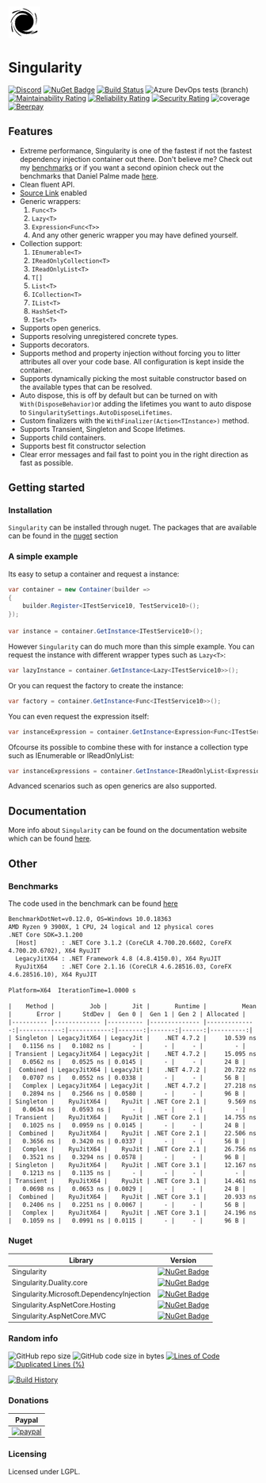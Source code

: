 <img width="64px" src="https://github.com/Barsonax/Singularity/blob/master/src/Icon.png" />

# Singularity
[![Discord](https://img.shields.io/discord/569232642105540608.svg)](https://discord.gg/cKFnjjk) [![NuGet Badge](https://buildstats.info/nuget/Singularity)](https://www.nuget.org/packages/Singularity/) [![Build Status](https://dev.azure.com/Barsonax/Singularity/_apis/build/status/Singularity-CI?branchName=master&stageName=Build)](https://dev.azure.com/Barsonax/Singularity/_build/latest?definitionId=7&branchName=master) ![Azure DevOps tests (branch)](https://img.shields.io/azure-devops/tests/Barsonax/Singularity/7/master.svg) [![Maintainability Rating](https://sonarcloud.io/api/project_badges/measure?project=Barsonax_Singularity&metric=sqale_rating)](https://sonarcloud.io/dashboard?id=Barsonax_Singularity) [![Reliability Rating](https://sonarcloud.io/api/project_badges/measure?project=Barsonax_Singularity&metric=reliability_rating)](https://sonarcloud.io/dashboard?id=Barsonax_Singularity) [![Security Rating](https://sonarcloud.io/api/project_badges/measure?project=Barsonax_Singularity&metric=security_rating)](https://sonarcloud.io/dashboard?id=Barsonax_Singularity) ![coverage](https://img.shields.io/azure-devops/coverage/Barsonax/Singularity/7/master.svg) [![Beerpay](https://img.shields.io/beerpay/Barsonax/Singularity.svg)](https://beerpay.io/Barsonax/Singularity)

## Features
- Extreme performance, Singularity is one of the fastest if not the fastest dependency injection container out there. Don't believe me? Check out my [benchmarks](#Benchmarks) or if you want a second opinion check out the benchmarks that Daniel Palme made [here](https://github.com/danielpalme/IocPerformance).
- Clean fluent API.
- [Source Link](https://github.com/dotnet/sourcelink) enabled
- Generic wrappers:
  1. `Func<T>`
  1. `Lazy<T>`
  1. `Expression<Func<T>>`
  1. And any other generic wrapper you may have defined yourself.
- Collection support:
  1. `IEnumerable<T>`
  1. `IReadOnlyCollection<T>`
  1. `IReadOnlyList<T>`
  1. `T[]`
  1. `List<T>`
  1. `ICollection<T>`
  1. `IList<T>`
  1. `HashSet<T>`
  1. `ISet<T>`
- Supports open generics.
- Supports resolving unregistered concrete types.
- Supports decorators.
- Supports method and property injection without forcing you to litter attributes all over your code base. All configuration is kept inside the container.
- Supports dynamically picking the most suitable constructor based on the available types that can be resolved.
- Auto dispose, this is off by default but can be turned on with `With(DisposeBehavior)`or adding the lifetimes you want to auto dispose to `SingularitySettings.AutoDisposeLifetimes`.
- Custom finalizers with the `WithFinalizer(Action<TInstance>)` method.
- Supports Transient, Singleton and Scope lifetimes.
- Supports child containers.
- Supports best fit constructor selection
- Clear error messages and fail fast to point you in the right direction as fast as possible.

## Getting started
### Installation
`Singularity` can be installed through nuget. The packages that are available can be found in the [nuget](#nuget) section 

### A simple example
Its easy to setup a container and request a instance:
```cs
var container = new Container(builder =>
{
    builder.Register<ITestService10, TestService10>();
});

var instance = container.GetInstance<ITestService10>();
```
However `Singularity` can do much more than this simple example. You can request the instance with different wrapper types such as `Lazy<T>`:
```cs
var lazyInstance = container.GetInstance<Lazy<ITestService10>>();
```
Or you can request the factory to create the instance:
```cs
var factory = container.GetInstance<Func<ITestService10>>();
```
You can even request the expression itself:
```cs
var instanceExpression = container.GetInstance<Expression<Func<ITestService10>>>();
```
Ofcourse its possible to combine these with for instance a collection type such as IEnumerable<T> or IReadOnlyList<T>:
```cs
var instanceExpressions = container.GetInstance<IReadOnlyList<Expression<Func<IPlugin>>>>(); //Returns all expressions for IPlugin registrations
```

Advanced scenarios such as open generics are also supported. 

## Documentation
More info about `Singularity` can be found on the documentation website which can be found [here](https://barsonax.github.io/Singularity.Docs/).

## Other
### Benchmarks
The code used in the benchmark can be found [here](https://github.com/Barsonax/Singularity/blob/master/Singularity.TestClasses/Benchmark/SimpleSingularityContainerBenchmark.cs)
```
BenchmarkDotNet=v0.12.0, OS=Windows 10.0.18363
AMD Ryzen 9 3900X, 1 CPU, 24 logical and 12 physical cores
.NET Core SDK=3.1.200
  [Host]       : .NET Core 3.1.2 (CoreCLR 4.700.20.6602, CoreFX 4.700.20.6702), X64 RyuJIT
  LegacyJitX64 : .NET Framework 4.8 (4.8.4150.0), X64 RyuJIT
  RyuJitX64    : .NET Core 2.1.16 (CoreCLR 4.6.28516.03, CoreFX 4.6.28516.10), X64 RyuJIT

Platform=X64  IterationTime=1.0000 s

|    Method |          Job |       Jit |       Runtime |          Mean |       Error |      StdDev |  Gen 0 |  Gen 1 | Gen 2 | Allocated |
|---------- |------------- |---------- |-------------- |--------------:|------------:|------------:|-------:|-------:|------:|----------:|
| Singleton | LegacyJitX64 | LegacyJit |    .NET 4.7.2 |     10.539 ns |   0.1156 ns |   0.1082 ns |      - |      - |     - |         - |
| Transient | LegacyJitX64 | LegacyJit |    .NET 4.7.2 |     15.095 ns |   0.0562 ns |   0.0525 ns | 0.0145 |      - |     - |      24 B |
|  Combined | LegacyJitX64 | LegacyJit |    .NET 4.7.2 |     20.722 ns |   0.0707 ns |   0.0552 ns | 0.0338 |      - |     - |      56 B |
|   Complex | LegacyJitX64 | LegacyJit |    .NET 4.7.2 |     27.218 ns |   0.2894 ns |   0.2566 ns | 0.0580 |      - |     - |      96 B |
| Singleton |    RyuJitX64 |    RyuJit | .NET Core 2.1 |      9.569 ns |   0.0634 ns |   0.0593 ns |      - |      - |     - |         - |
| Transient |    RyuJitX64 |    RyuJit | .NET Core 2.1 |     14.755 ns |   0.1025 ns |   0.0959 ns | 0.0145 |      - |     - |      24 B |
|  Combined |    RyuJitX64 |    RyuJit | .NET Core 2.1 |     22.506 ns |   0.3656 ns |   0.3420 ns | 0.0337 |      - |     - |      56 B |
|   Complex |    RyuJitX64 |    RyuJit | .NET Core 2.1 |     26.756 ns |   0.3521 ns |   0.3294 ns | 0.0578 |      - |     - |      96 B |
| Singleton |    RyuJitX64 |    RyuJit | .NET Core 3.1 |     12.167 ns |   0.1213 ns |   0.1135 ns |      - |      - |     - |         - |
| Transient |    RyuJitX64 |    RyuJit | .NET Core 3.1 |     14.461 ns |   0.0698 ns |   0.0653 ns | 0.0029 |      - |     - |      24 B |
|  Combined |    RyuJitX64 |    RyuJit | .NET Core 3.1 |     20.933 ns |   0.2406 ns |   0.2251 ns | 0.0067 |      - |     - |      56 B |
|   Complex |    RyuJitX64 |    RyuJit | .NET Core 3.1 |     24.196 ns |   0.1059 ns |   0.0991 ns | 0.0115 |      - |     - |      96 B |
```

### Nuget

| Library | Version |
|-------------|--------|
| Singularity      | [![NuGet Badge](https://buildstats.info/nuget/Singularity)](https://www.nuget.org/packages/Singularity/) |
| Singularity.Duality.core      | [![NuGet Badge](https://buildstats.info/nuget/Singularity.Duality.core)](https://www.nuget.org/packages/Singularity.Duality.core/)|
| Singularity.Microsoft.DependencyInjection      | [![NuGet Badge](https://buildstats.info/nuget/Singularity.Microsoft.DependencyInjection)](https://www.nuget.org/packages/Singularity.Microsoft.DependencyInjection/)|
| Singularity.AspNetCore.Hosting      | [![NuGet Badge](https://buildstats.info/nuget/Singularity.AspNetCore.Hosting)](https://www.nuget.org/packages/Singularity.AspNetCore.Hosting/)|
| Singularity.AspNetCore.MVC      | [![NuGet Badge](https://buildstats.info/nuget/Singularity.AspNetCore.MVC)](https://www.nuget.org/packages/Singularity.AspNetCore.MVC/)|

### Random info
![GitHub repo size](https://img.shields.io/github/repo-size/Barsonax/Singularity.svg) ![GitHub code size in bytes](https://img.shields.io/github/languages/code-size/barsonax/singularity.svg) [![Lines of Code](https://sonarcloud.io/api/project_badges/measure?project=Barsonax_Singularity&metric=ncloc)](https://sonarcloud.io/dashboard?id=Barsonax_Singularity) [![Duplicated Lines (%)](https://sonarcloud.io/api/project_badges/measure?project=Barsonax_Singularity&metric=duplicated_lines_density)](https://sonarcloud.io/dashboard?id=Barsonax_Singularity)


[![Build History](https://buildstats.info/azurepipelines/chart/Barsonax/Singularity/7?branch=master)](https://dev.azure.com/Barsonax/Singularity/_build?definitionId=7)

### Donations
| Paypal |
|-------------|
|[![paypal](https://www.paypalobjects.com/en_US/NL/i/btn/btn_donateCC_LG.gif)](https://www.paypal.com/cgi-bin/webscr?cmd=_s-xclick&hosted_button_id=VTXT9EBQ3CF5E)|

### Licensing
Licensed under LGPL.
